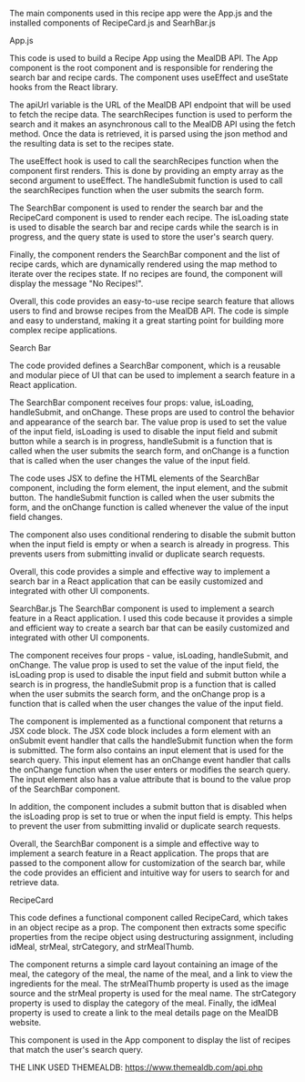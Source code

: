 The main components used in this recipe app were the App.js and the installed components of RecipeCard.js and SearhBar.js

App.js

This code is used to build a Recipe App using the MealDB API. The App component is the root component and is responsible for rendering the search bar and recipe cards. The component uses useEffect and useState hooks from the React library.

The apiUrl variable is the URL of the MealDB API endpoint that will be used to fetch the recipe data. The searchRecipes function is used to perform the search and it makes an asynchronous call to the MealDB API using the fetch method. Once the data is retrieved, it is parsed using the json method and the resulting data is set to the recipes state.

The useEffect hook is used to call the searchRecipes function when the component first renders. This is done by providing an empty array as the second argument to useEffect. The handleSubmit function is used to call the searchRecipes function when the user submits the search form.

The SearchBar component is used to render the search bar and the RecipeCard component is used to render each recipe. The isLoading state is used to disable the search bar and recipe cards while the search is in progress, and the query state is used to store the user's search query.

Finally, the component renders the SearchBar component and the list of recipe cards, which are dynamically rendered using the map method to iterate over the recipes state. If no recipes are found, the component will display the message "No Recipes!".

Overall, this code provides an easy-to-use recipe search feature that allows users to find and browse recipes from the MealDB API. The code is simple and easy to understand, making it a great starting point for building more complex recipe applications.

Search Bar

The code provided defines a SearchBar component, which is a reusable and modular piece of UI that can be used to implement a search feature in a React application.

The SearchBar component receives four props: value, isLoading, handleSubmit, and onChange. These props are used to control the behavior and appearance of the search bar. The value prop is used to set the value of the input field, isLoading is used to disable the input field and submit button while a search is in progress, handleSubmit is a function that is called when the user submits the search form, and onChange is a function that is called when the user changes the value of the input field.

The code uses JSX to define the HTML elements of the SearchBar component, including the form element, the input element, and the submit button. The handleSubmit function is called when the user submits the form, and the onChange function is called whenever the value of the input field changes.

The component also uses conditional rendering to disable the submit button when the input field is empty or when a search is already in progress. This prevents users from submitting invalid or duplicate search requests.

Overall, this code provides a simple and effective way to implement a search bar in a React application that can be easily customized and integrated with other UI components.

SearchBar.js
The SearchBar component is used to implement a search feature in a React application. I used this code because it provides a simple and efficient way to create a search bar that can be easily customized and integrated with other UI components.

The component receives four props - value, isLoading, handleSubmit, and onChange. The value prop is used to set the value of the input field, the isLoading prop is used to disable the input field and submit button while a search is in progress, the handleSubmit prop is a function that is called when the user submits the search form, and the onChange prop is a function that is called when the user changes the value of the input field.

The component is implemented as a functional component that returns a JSX code block. The JSX code block includes a form element with an onSubmit event handler that calls the handleSubmit function when the form is submitted. The form also contains an input element that is used for the search query. This input element has an onChange event handler that calls the onChange function when the user enters or modifies the search query. The input element also has a value attribute that is bound to the value prop of the SearchBar component.

In addition, the component includes a submit button that is disabled when the isLoading prop is set to true or when the input field is empty. This helps to prevent the user from submitting invalid or duplicate search requests.

Overall, the SearchBar component is a simple and effective way to implement a search feature in a React application. The props that are passed to the component allow for customization of the search bar, while the code provides an efficient and intuitive way for users to search for and retrieve data.


RecipeCard

This code defines a functional component called RecipeCard, which takes in an object recipe as a prop. The component then extracts some specific properties from the recipe object using destructuring assignment, including idMeal, strMeal, strCategory, and strMealThumb.

The component returns a simple card layout containing an image of the meal, the category of the meal, the name of the meal, and a link to view the ingredients for the meal. The strMealThumb property is used as the image source and the strMeal property is used for the meal name. The strCategory property is used to display the category of the meal. Finally, the idMeal property is used to create a link to the meal details page on the MealDB website.

This component is used in the App component to display the list of recipes that match the user's search query.




THE LINK USED
 THEMEALDB:
https://www.themealdb.com/api.php


